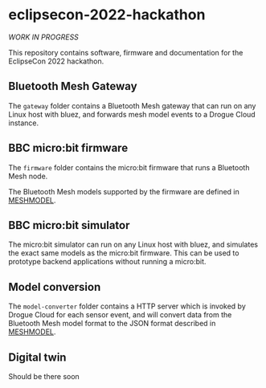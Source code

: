 # eclipsecon-2022-hackathon

*WORK IN PROGRESS*

This repository contains software, firmware and documentation for the EclipseCon 2022 hackathon.

## Bluetooth Mesh Gateway

The `gateway` folder contains a Bluetooth Mesh gateway that can run on any Linux host with bluez, and
forwards mesh model events to a Drogue Cloud instance.

## BBC micro:bit firmware

The `firmware` folder contains the micro:bit firmware that runs a Bluetooth Mesh node.

The Bluetooth Mesh models supported by the firmware are defined in [MESHMODEL](MESHMODEL.md).

## BBC micro:bit simulator

The micro:bit simulator can run on any Linux host with bluez, and simulates the exact same models as
the micro:bit firmware. This can be used to prototype backend applications without running a
micro:bit.

## Model conversion 

The `model-converter` folder contains a HTTP server which is invoked by Drogue Cloud for each sensor event, and will convert data from the Bluetooth Mesh model format to the JSON format described in [MESHMODEL](MESHMODEL.md).

## Digital twin

Should be there soon
